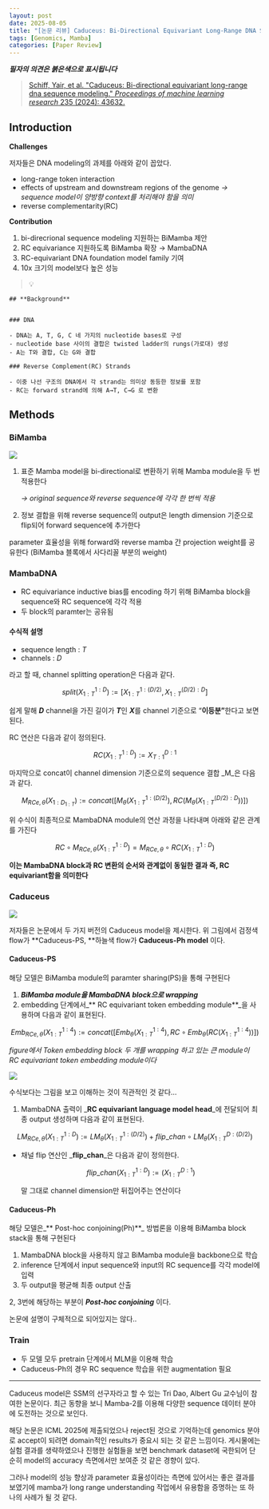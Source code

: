 ```yaml
---
layout: post
date: 2025-08-05
title: "[논문 리뷰] Caduceus: Bi-Directional Equivariant Long-Range DNA Sequence Modeling"
tags: [Genomics, Mamba]
categories: [Paper Review]
---
```


<span class="notion-red">_**필자의 의견은 붉은색으로 표시됩니다**_</span>


> [Schiff, Yair, et al. "Caduceus: Bi-directional equivariant long-range dna sequence modeling." ](https://pmc.ncbi.nlm.nih.gov/articles/PMC12189541/)[_Proceedings of machine learning research_](https://pmc.ncbi.nlm.nih.gov/articles/PMC12189541/)[ 235 (2024): 43632.](https://pmc.ncbi.nlm.nih.gov/articles/PMC12189541/)



## Introduction


**Challenges**


저자들은 DNA modeling의 과제를 아래와 같이 꼽았다.

- long-range token interaction
- effects of upstream and downstream regions of the genome 
_→ sequence model이 양방향 context를 처리해야 함을 의미_
- reverse complementarity(RC)

**Contribution**

1. bi-direcrional sequence modeling 지원하는 BiMamba 제안
1. RC equivariance 지원하도록 BiMamba 확장 → MambaDNA
1. RC-equivariant DNA foundation model family 기여
1. 10x 크기의 model보다 높은 성능

> 💡 


	## **Background**


	### DNA

	- DNA는 A, T, G, C 네 가지의 nucleotide bases로 구성
	- nucleotide base 사이의 결합은 twisted ladder의 rungs(가로대) 생성
	- A는 T와 결합, C는 G와 결합

	### Reverse Complement(RC) Strands

	- 이중 나선 구조의 DNA에서 각 strand는 의미상 동등한 정보를 포함
	- RC는 forward strand에 의해 A→T, C→G 로 변환


## Methods



### BiMamba


![](https://prod-files-secure.s3.us-west-2.amazonaws.com/542b861c-36a8-4051-84e5-8804b6728dba/2c247d59-7815-4980-99f0-8f0d21f445a7/image.png?X-Amz-Algorithm=AWS4-HMAC-SHA256&X-Amz-Content-Sha256=UNSIGNED-PAYLOAD&X-Amz-Credential=ASIAZI2LB4666JV33H47%2F20250911%2Fus-west-2%2Fs3%2Faws4_request&X-Amz-Date=20250911T131624Z&X-Amz-Expires=3600&X-Amz-Security-Token=IQoJb3JpZ2luX2VjEJz%2F%2F%2F%2F%2F%2F%2F%2F%2F%2FwEaCXVzLXdlc3QtMiJGMEQCIApeAq8sEaAfel8IqQ8%2B%2FS5qZfE2JRQ4jTXtXziKywBgAiBFcmlzEFaGNwADhWGAOBg6NnnXtX2jkEpOQvv7z0ryQSr%2FAwgVEAAaDDYzNzQyMzE4MzgwNSIMxZIOLMJv16OQKoakKtwDnCYMbgLpnJhFzQujUPHPOPc2QLozOhMfTciqoHLvVTCHXhz6562fpCaPzXqAvn54lJD02aXKwMStGG82F7CsTJ4A%2FaFm5HnWEwWP%2Fa4o%2FyZc3KYpO8WiKGt00PYhbzxezFLGuD7%2FEwakXgEq5y%2FMqbZwswFTivShJSebz4lK59okLNTU0P4Ky107QTpOWEUIW9qKXJpQVgiGUReqGQGt2pzdW6aChyjMlrB17fWCPqPC6O%2B5sMEq8vTv%2FBqoS3CMuXCSOPrl2ZDWeHqPwGvs9G6r3KJs7yObR%2FSNcp0YvfR3Slvj7IfLa8BW670Pu6YspE90dz5IeDWAQrNgHec95SOOJz0DE%2F6CtOXOCO3XU1yyaRXTiJce%2F8dQWpGsigitOPYOFxR9sL53q%2FW0EWzmRmO5ThRX0t0%2FUNxV%2FOAgEg4ky7SRNddHgcPjsMmfF1wcTT8u%2ByKKalYnGeSV259OxxhF%2BTAxVSGwTJT308r0Of1P4kfKzkhZ6LBMtENBLMmnEh7HfjXMu68263VjBDjOtlpiY7vvvCDBHizx%2BYEGmeDKClPcYhjmKFAcRYMgj%2FxYFj6ZEJ3OzKFarhzsyRLYLxCHcERioQIdfzMLSx1U2pxf1j82vkbqaZfdGXMwxfiKxgY6pgEitkajeaNtJslTiMY0Lgq5SjHGe94Q2amtl%2FappCt%2Fxc5d7x7449MapHmgIhiP8a59URMnxTzumaFYSM4vMmCk2FMlEW5CzCRBHTE5j6GmzHH8YmWRCRfxgKOAq8yB9mqRw9crB1l9aHj1m2Fj7CgrYtt6PdSyL6ZeKnX46vQyMVYQOnYjswypXrP%2F%2F%2FBqu4rBYWHuppeKej81OhwJnB9ie26YWyBL&X-Amz-Signature=1f0f994ca0e39f58e131f24f2f4dcdbf364713857de51940a9fdfab5f2de959a&X-Amz-SignedHeaders=host&x-amz-checksum-mode=ENABLED&x-id=GetObject)

1. 표준 Mamba model을 bi-directional로 변환하기 위해 Mamba module을 두 번 적용한다

	_→ original sequence와 reverse sequence에 각각 한 번씩 적용_

1. 정보 결합을 위해 reverse sequence의 output은 length dimension 기준으로 flip되어 forward sequence에 추가한다

parameter 효율성을 위해 forward와 reverse mamba 간 projection weight를 공유한다 (BiMamba 블록에서 사다리꼴 부분의 weight)



### MambaDNA

- RC equivariance inductive bias를 encoding 하기 위해 BiMamba block을 sequence와 RC sequence에 각각 적용
- 두 block의 paramter는 공유됨


#### 수식적 설명

- sequence length : _T_
- channels : _D_

라고 할 때,  channel splitting operation은 다음과 같다.


$$
split(X^{1:D}_{1:T}):=[X^{1:(D/2)}_{1:T},X^{(D/2):D}_{1:T}]
$$


<span class="notion-red">쉽게 말해 </span><span class="notion-red">_**D**_</span><span class="notion-red"> channel을 가진 길이가 </span><span class="notion-red">_**T**_</span><span class="notion-red">인 </span><span class="notion-red">_**X**_</span><span class="notion-red">를 channel 기준으로 “</span><span class="notion-red">**이등분”**</span><span class="notion-red">한다고 보면 된다.</span>


RC 연산은 다음과 같이 정의된다.


$$
RC(X^{1:D}_{1:T}):=X^{D:1}_{T:1}
$$


마지막으로 concat이 channel dimension 기준으로의 sequence 결합 _M_은 다음과 같다.


$$
M_{RCe,\theta}(X_{1:D_{1:T}}):=concat([M_{\theta}(X^{1:(D/2)}_{1:T}),RC(M_{\theta}(X^{(D/2):D}_{1:T}))])
$$


위 수식이 최종적으로 MambaDNA module의 연산 과정을 나타내며 아래와 같은 관계를 가진다


$$
RC\circ M_{RCe,\theta}(X^{1:D}_{1:T}) = M_{RCe,\theta} \circ RC(X^{1:D}_{1:T})
$$


**이는 MambaDNA block과 RC 변환의 순서와 관계없이 동일한 결과 즉, RC equivariant함을 의미한다**



### Caduceus


![](https://prod-files-secure.s3.us-west-2.amazonaws.com/542b861c-36a8-4051-84e5-8804b6728dba/f94a60d7-8145-473b-aef9-7c68d3ec604a/image.png?X-Amz-Algorithm=AWS4-HMAC-SHA256&X-Amz-Content-Sha256=UNSIGNED-PAYLOAD&X-Amz-Credential=ASIAZI2LB4666JV33H47%2F20250911%2Fus-west-2%2Fs3%2Faws4_request&X-Amz-Date=20250911T131624Z&X-Amz-Expires=3600&X-Amz-Security-Token=IQoJb3JpZ2luX2VjEJz%2F%2F%2F%2F%2F%2F%2F%2F%2F%2FwEaCXVzLXdlc3QtMiJGMEQCIApeAq8sEaAfel8IqQ8%2B%2FS5qZfE2JRQ4jTXtXziKywBgAiBFcmlzEFaGNwADhWGAOBg6NnnXtX2jkEpOQvv7z0ryQSr%2FAwgVEAAaDDYzNzQyMzE4MzgwNSIMxZIOLMJv16OQKoakKtwDnCYMbgLpnJhFzQujUPHPOPc2QLozOhMfTciqoHLvVTCHXhz6562fpCaPzXqAvn54lJD02aXKwMStGG82F7CsTJ4A%2FaFm5HnWEwWP%2Fa4o%2FyZc3KYpO8WiKGt00PYhbzxezFLGuD7%2FEwakXgEq5y%2FMqbZwswFTivShJSebz4lK59okLNTU0P4Ky107QTpOWEUIW9qKXJpQVgiGUReqGQGt2pzdW6aChyjMlrB17fWCPqPC6O%2B5sMEq8vTv%2FBqoS3CMuXCSOPrl2ZDWeHqPwGvs9G6r3KJs7yObR%2FSNcp0YvfR3Slvj7IfLa8BW670Pu6YspE90dz5IeDWAQrNgHec95SOOJz0DE%2F6CtOXOCO3XU1yyaRXTiJce%2F8dQWpGsigitOPYOFxR9sL53q%2FW0EWzmRmO5ThRX0t0%2FUNxV%2FOAgEg4ky7SRNddHgcPjsMmfF1wcTT8u%2ByKKalYnGeSV259OxxhF%2BTAxVSGwTJT308r0Of1P4kfKzkhZ6LBMtENBLMmnEh7HfjXMu68263VjBDjOtlpiY7vvvCDBHizx%2BYEGmeDKClPcYhjmKFAcRYMgj%2FxYFj6ZEJ3OzKFarhzsyRLYLxCHcERioQIdfzMLSx1U2pxf1j82vkbqaZfdGXMwxfiKxgY6pgEitkajeaNtJslTiMY0Lgq5SjHGe94Q2amtl%2FappCt%2Fxc5d7x7449MapHmgIhiP8a59URMnxTzumaFYSM4vMmCk2FMlEW5CzCRBHTE5j6GmzHH8YmWRCRfxgKOAq8yB9mqRw9crB1l9aHj1m2Fj7CgrYtt6PdSyL6ZeKnX46vQyMVYQOnYjswypXrP%2F%2F%2FBqu4rBYWHuppeKej81OhwJnB9ie26YWyBL&X-Amz-Signature=a07064a68d29b90e5b8862ca15b1721ebdf341f8e929a50544abb47423d7734f&X-Amz-SignedHeaders=host&x-amz-checksum-mode=ENABLED&x-id=GetObject)


저자들은 논문에서 두 가지 버전의 Caduceus model을 제시한다. 위 그림에서 검정색 flow가 **Caduceus-PS, **하늘색 flow가 **Caduceus-Ph model** 이다.



#### Caduceus-PS


해당 모델은 BiMamba module의 paramter sharing(PS)을 통해 구현된다

1. _**BiMamba module을 MambaDNA block으로 wrapping**_
1. embedding 단계에서_** RC equivariant token embedding module**_을 사용하며 다음과 같이 표현된다.

$$
Emb_{RCe,\theta}(X^{1:4}_{1:T}):=concat([Emb_{\theta}(X^{1:4}_{1:T}),RC \circ Emb_{\theta}(RC(X^{1:4}_{1:T}))])
$$


_figure에서 Token embedding block 두 개를 wrapping 하고 있는 큰 module이 RC equivariant token embedding module이다_


![](https://prod-files-secure.s3.us-west-2.amazonaws.com/542b861c-36a8-4051-84e5-8804b6728dba/b175e4da-71eb-4e91-8c23-a06dabe673c9/image.png?X-Amz-Algorithm=AWS4-HMAC-SHA256&X-Amz-Content-Sha256=UNSIGNED-PAYLOAD&X-Amz-Credential=ASIAZI2LB4666JV33H47%2F20250911%2Fus-west-2%2Fs3%2Faws4_request&X-Amz-Date=20250911T131625Z&X-Amz-Expires=3600&X-Amz-Security-Token=IQoJb3JpZ2luX2VjEJz%2F%2F%2F%2F%2F%2F%2F%2F%2F%2FwEaCXVzLXdlc3QtMiJGMEQCIApeAq8sEaAfel8IqQ8%2B%2FS5qZfE2JRQ4jTXtXziKywBgAiBFcmlzEFaGNwADhWGAOBg6NnnXtX2jkEpOQvv7z0ryQSr%2FAwgVEAAaDDYzNzQyMzE4MzgwNSIMxZIOLMJv16OQKoakKtwDnCYMbgLpnJhFzQujUPHPOPc2QLozOhMfTciqoHLvVTCHXhz6562fpCaPzXqAvn54lJD02aXKwMStGG82F7CsTJ4A%2FaFm5HnWEwWP%2Fa4o%2FyZc3KYpO8WiKGt00PYhbzxezFLGuD7%2FEwakXgEq5y%2FMqbZwswFTivShJSebz4lK59okLNTU0P4Ky107QTpOWEUIW9qKXJpQVgiGUReqGQGt2pzdW6aChyjMlrB17fWCPqPC6O%2B5sMEq8vTv%2FBqoS3CMuXCSOPrl2ZDWeHqPwGvs9G6r3KJs7yObR%2FSNcp0YvfR3Slvj7IfLa8BW670Pu6YspE90dz5IeDWAQrNgHec95SOOJz0DE%2F6CtOXOCO3XU1yyaRXTiJce%2F8dQWpGsigitOPYOFxR9sL53q%2FW0EWzmRmO5ThRX0t0%2FUNxV%2FOAgEg4ky7SRNddHgcPjsMmfF1wcTT8u%2ByKKalYnGeSV259OxxhF%2BTAxVSGwTJT308r0Of1P4kfKzkhZ6LBMtENBLMmnEh7HfjXMu68263VjBDjOtlpiY7vvvCDBHizx%2BYEGmeDKClPcYhjmKFAcRYMgj%2FxYFj6ZEJ3OzKFarhzsyRLYLxCHcERioQIdfzMLSx1U2pxf1j82vkbqaZfdGXMwxfiKxgY6pgEitkajeaNtJslTiMY0Lgq5SjHGe94Q2amtl%2FappCt%2Fxc5d7x7449MapHmgIhiP8a59URMnxTzumaFYSM4vMmCk2FMlEW5CzCRBHTE5j6GmzHH8YmWRCRfxgKOAq8yB9mqRw9crB1l9aHj1m2Fj7CgrYtt6PdSyL6ZeKnX46vQyMVYQOnYjswypXrP%2F%2F%2FBqu4rBYWHuppeKej81OhwJnB9ie26YWyBL&X-Amz-Signature=353949f56a8cf8902e3eec301ad297705a033d9842e0bb0fc6f3fecf7db5a9f1&X-Amz-SignedHeaders=host&x-amz-checksum-mode=ENABLED&x-id=GetObject)


<span class="notion-red">수식보다는 그림을 보고 이해하는 것이 직관적인 것 같다…</span>

1. MambaDNA 출력이 _**RC equivariant language model head**_에 전달되어 최종 output 생성하며 다음과 같이 표현된다.

$$
LM_{RCe,\theta}(X^{1:D}_{1:T}):= LM_{\theta}(X^{1:(D/2)}_{1:T})+flip\_chan\circ LM_{\theta}(X^{D:(D/2)}_{1:T})
$$

- 채널 flip 연산인 _**flip\_chan**_은 다음과 같이 정의한다.

	$$
	flip\_chan(X^{1:D}_{1:T}):=(X^{D:1}_{1:T})
	$$


	말 그대로 channel dimension만 뒤집어주는 연산이다



#### Caduceus-Ph


해당 모델은_** Post-hoc conjoining(Ph)**_ 방법론을 이용해 BiMamba block stack을 통해 구현된다

1. MambaDNA block을 사용하지 않고 BiMamba module을 backbone으로 학습
1. inference 단계에서 input sequence와 input의 RC sequence를 각각 model에 입력
1. 두 output을 평균해 최종 output 산출

2, 3번에 해당하는 부분이 _**Post-hoc conjoining**_ 이다.


<span class="notion-red">논문에 설명이 구체적으로 되어있지는 않다..</span>



### Train

- 두 모델 모두 pretrain 단계에서 MLM을 이용해 학습
- Caduceus-Ph의 경우 RC sequence 학습을 위한 augmentation 필요

---


<span class="notion-red">Caduceus model은 SSM의 선구자라고 할 수 있는 Tri Dao, Albert Gu 교수님이 참여한 논문이다. 최근 동향을 보니 Mamba-2를 이용해 다양한 sequence 데이터 분야에 도전하는 것으로 보인다.</span>


<span class="notion-red">해당 논문은 ICML 2025에 제출되었으나 reject된 것으로 기억하는데 genomics 분야로 accept이 되려면 domain적인 results가 중요시 되는 것 같은 느낌이다. 게시물에는 실험 결과를 생략하였으나 진행한 실험들을 보면 benchmark dataset에 국한되어 단순히 model의 accuracy 측면에서만 보여준 것 같은 경향이 있다.</span>


<span class="notion-red">그러나 model의 성능 향상과 parameter 효율성이라는 측면에 있어서는 좋은 결과를 보였기에 mamba가 long range understanding 작업에서 유용함을 증명하는 또 하나의 사례가 될 것 같다.</span>

